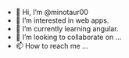 - 👋 Hi, I’m @minotaur00
- 👀 I’m interested in web apps.
- 🌱 I’m currently learning angular.
- 💞️ I’m looking to collaborate on ...
- 📫 How to reach me ...

<!---
minotaur00/minotaur00 is a ✨ special ✨ repository because its `README.md` (this file) appears on your GitHub profile.
You can click the Preview link to take a look at your changes.
--->
